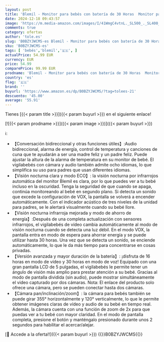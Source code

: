 ```yaml
---
layout: post
title: 'Blemil - Monitor para bebés con batería de 30 Horas  Monitor para bebés de vídeo de Pantalla Grande de 5 Pulgadas con cámara y Audio  visión Nocturna  lulabies  sin WiFi'
date: 2024-12-18 09:43:57
image: 'https://m.media-amazon.com/images/I/41WmgC4vtnL._SL500_._SL400_.jpg'
comments: true
category: ofertas
author: 'tole.es'
slug: 'B0BZYJWCMS-es Blemil - Monitor para bebés con batería de 30 Horas...'
sku: 'B0BZYJWCMS-es'
tags: [ 'bebés','blemil','🇪🇸', ]
actualPrice: 54.99 EUR
currency: EUR
price: 54.99
comparePrice: 99.99 EUR
prodname: 'Blemil - Monitor para bebés con batería de 30 Horas  Monitor para bebés de vídeo de Pantalla Grande de 5 Pulgadas con cámara y Audio  visión Nocturna  lulabies  sin WiFi'
country: 'es'
flag: '🇪🇸'
brand: ''
buyurl: 'https://www.amazon.es/dp/B0BZYJWCMS/?tag=tolees-21'
descuento: '45.00'
average: '55.91'
---
```


Tienes [{{< param title >}}]({{< param buyurl >}}) en el siguiente enlace!

[![{{< param prodname >}}]({{< param image >}})]({{< param buyurl >}})

ℹ️:

- 【Conversación bidireccional y otras funciones útiles】:Audio bidireccional, alarma de energía, control de temperatura y canciones de cuna que te ayudarán a ser una madre feliz y un padre feliz. Puede ajustar la altura de la alarma de temperatura en su monitor de bebé. El vigilabebés con cámara y audio también admite ocho idiomas, lo que simplifica su uso para padres que usan diferentes idiomas.
- 【Visión nocturna clara y modo ECO】: la visión nocturna por infrarrojos automática del monitor Blemil es clara, por lo que puedes ver a tu bebé incluso en la oscuridad. Tenga la seguridad de que cuando se apaga, continúa monitoreando al bebé en segundo plano. Si detecta un sonido que excede la configuración de VOX, la pantalla se volverá a encender automáticamente. Con el indicador acústico de tres niveles de la unidad para padres, se le alertará visualmente cuando su bebé llore.
- 【Visión nocturna infrarroja mejorada y modo de ahorro de energía】:Después de una completa actualización con sensores infrarrojos, el vigilabebés de vídeo cambia automáticamente al modo de visión nocturna cuando se detecta una luz débil. En el modo VOX, la pantalla entra en modo de espera para ahorrar energía y se puede utilizar hasta 30 horas. Una vez que se detecta un sonido, se enciende automáticamente, lo que le da más tiempo para concentrarse en cosas privadas.
- 【Versión avanzada y mayor duración de la batería】: ¡disfruta de 16 horas en modo de vídeo y 30 horas en modo de voz! Equipado con una gran pantalla LCD de 5 pulgadas, el vigilabebés le permite tener un ángulo de visión más amplio para prestar atención a su bebé. Gracias al modo de pantalla dividida (sin audio), puede mostrar simultáneamente el video capturado por dos cámaras. Nota: El enlace del producto solo ofrece una cámara, pero se pueden conectar hasta dos cámaras.
- 【Cámara pan/inclinación/zoom】: la cámara para bebés también se puede girar 355° horizontalmente y 120° verticalmente, lo que le permite obtener imágenes claras de vídeo y audio de su bebé en tiempo real. Además, la cámara cuenta con una función de zoom de 2x para que puedas ver a tu bebé con mayor claridad. En el modo de pantalla completa, presione el botón y manténgalo presionado durante unos 2 segundos para habilitar el acercar/alejar.

[🛒 Accede a la oferta!!]({{< param buyurl >}})
{{<world>}}B0BZYJWCMS{{</world>}}
